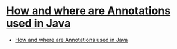 # [How and where are Annotations used in Java](https://stackoverflow.com/questions/1372876/how-and-where-are-annotations-used-in-java)

- [How and where are Annotations used in Java](#how-and-where-are-annotations-used-in-java)